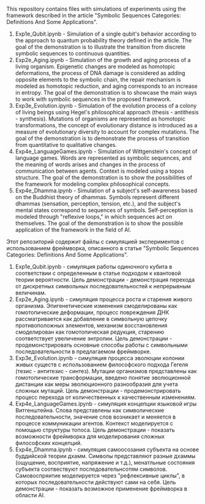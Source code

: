 This repository contains files with simulations of experiments using the framework described in the article "Symbolic Sequences Categories: Definitions And Some Applications".

1.  Exp1e_Qubit.ipynb - Simulation of a single qubit's behavior according to the approach to quantum probability theory defined in the article. The goal of the demonstration is to illustrate the transition from discrete symbolic sequences to continuous quantities.
2.  Exp2e_Aging.ipynb - Simulation of the growth and aging process of a living organism. Epigenetic changes are modeled as homotopic deformations, the process of DNA damage is considered as adding opposite elements to the symbolic chain, the repair mechanism is modeled as homotopic reduction, and aging corresponds to an increase in entropy. The goal of the demonstration is to showcase the main ways to work with symbolic sequences in the proposed framework.
3.  Exp3e_Evolution.ipynb - Simulation of the evolution process of a colony of living beings using Hegel's philosophical approach (thesis - antithesis - synthesis). Mutations of organisms are represented as homotopic transformations, the concept of evolutionary distance is introduced as a measure of evolutionary diversity to account for complex mutations. The goal of the demonstration is to demonstrate the process of transition from quantitative to qualitative changes.
4.  Exp4e_LanguageGames.ipynb - Simulation of Wittgenstein's concept of language games. Words are represented as symbolic sequences, and the meaning of words arises and changes in the process of communication between agents. Context is modeled using a topos structure. The goal of the demonstration is to show the possibilities of the framework for modeling complex philosophical concepts.
5.  Exp4e_Dhamma.ipynb - Simulation of a subject's self-awareness based on the Buddhist theory of dhammas. Symbols represent different dhammas (sensation, perception, tension, etc.), and the subject's mental states correspond to sequences of symbols. Self-perception is modeled through "reflexive loops," in which sequences act on themselves. The goal of the demonstration is to show the possible application of the framework in the field of AI.


Этот репозиторий содержит файлы с симуляцией экспериментов с использованием фреймворка, описанного в статье "Symbolic Sequences Categories: Definitions And Some Applications".
1. Exp1e_Qubit.ipynb - симуляция работы одиночного кубита в соответствии с определенным в статье подходом к квантовой теории вероятности. Цель демонстрации - демонстрация перехода от дискретных символьных последовательностей к непрерывным величинам.
2. Exp2e_Aging.ipynb - симуляция процесса роста и старения живого организма. Эпигенетические изменения смоделированы как гомотопические деформации, процесс повреждения ДНК рассматривается как добавление в символьную цепочку противоположных элементов, механизм восстановления смоделирован как гомотопическая редукция, старению соответствует увеличение энтропии. Цель демонстрации - продемонстрировать основные способы работы с символьными последовательности в предлагаемом фреймворке.
3. Exp3e_Evolution.ipynb - симуляция процесса эволюции колонии живых существ с использованием философского подхода Гегеля (тезис - антитезис - синтез). Мутации организмов представлены как гомотопические трансформации, введено понятие эволюционной дистанции как меры эволюционного разнообразия для учета сложных мутаций. Цель демонстрации - продемонстрировать процесс перехода от количественных к качественным изменениям.
4. Exp4e_LanguageGames.ipynb - симуляция концепции языковой игры Витгенштейна. Слова представлены как символические последовательности, значение слов возникает и меняется в процессе коммуникации агентов. Контекст моделируется с помощью структуры топоса. Цель демонстрации - показать возможности фреймворка для моделирования сложных философских концепций.
5. Exp4e_Dhamma.ipynb - симуляция самоосозания субъекта на основе буддийской теории дхамм. Символы представляют разные дхаммы (ощущение, восприятие, напряжение и т.д.), менатльные состояния субъекта соотвествуют последовательнсотям символов. Самовоспряитие моделируется через "рефлексивные циклы", в которых последовательности действуют сами на себя. Цель демонстрации - показать возможное применение фреймворка в области AI.

